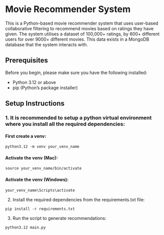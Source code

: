 # Movie Recommender System

This is a Python-based movie recommender system that uses user-based collaborative filtering to recommend movies based on ratings they have given. The system utilises a dataset of 100,000+ ratings, by 600+ different users for over 9000+ different movies. This data exists in a MongoDB database that the system interacts with.

## Prerequisites

Before you begin, please make sure you have the following installed:
- Python 3.12 or above
- pip (Python’s package installer)

## Setup Instructions

### 1. It is recommended to setup a python virtual environment where you install all the required dependencies:

#### First create a venv:
```
python3.12 -m venv your_venv_name
```

#### Activate the venv (Mac):

```
source your_venv_name/bin/activate
```

#### Activate the venv (Windows):
```
your_venv_name\Scripts\activate
```

2. Install the required dependencies from the requirements.txt file:

```
pip install -r requirements.txt
```

3. Run the script to generate recommendations:

```
python3.12 main.py
```